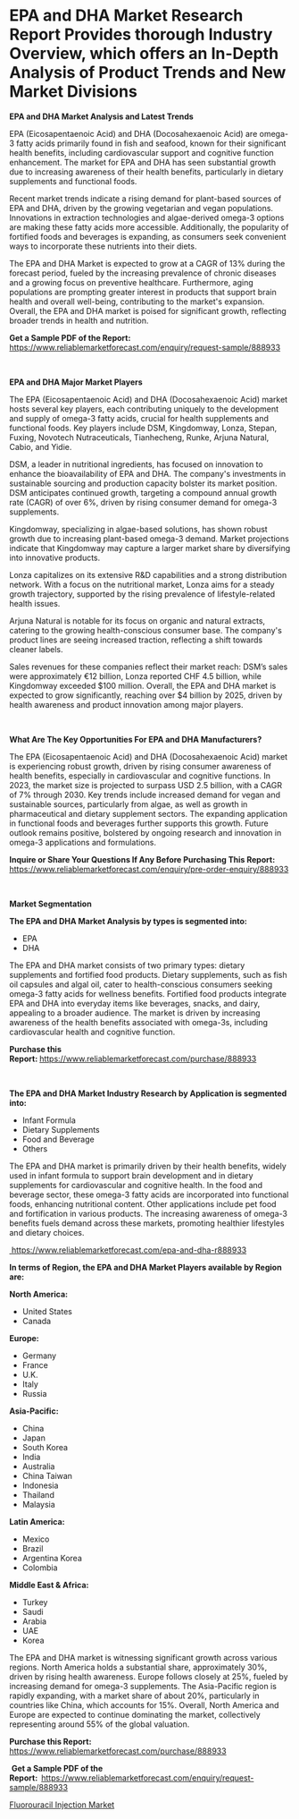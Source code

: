 <p><h1>EPA and DHA Market Research Report Provides thorough Industry Overview, which offers an In-Depth Analysis of Product Trends and New Market Divisions</h1></p><p><strong>EPA and DHA Market Analysis and Latest Trends</strong></p>
<p><p>EPA (Eicosapentaenoic Acid) and DHA (Docosahexaenoic Acid) are omega-3 fatty acids primarily found in fish and seafood, known for their significant health benefits, including cardiovascular support and cognitive function enhancement. The market for EPA and DHA has seen substantial growth due to increasing awareness of their health benefits, particularly in dietary supplements and functional foods.</p><p>Recent market trends indicate a rising demand for plant-based sources of EPA and DHA, driven by the growing vegetarian and vegan populations. Innovations in extraction technologies and algae-derived omega-3 options are making these fatty acids more accessible. Additionally, the popularity of fortified foods and beverages is expanding, as consumers seek convenient ways to incorporate these nutrients into their diets.</p><p>The EPA and DHA Market is expected to grow at a CAGR of 13% during the forecast period, fueled by the increasing prevalence of chronic diseases and a growing focus on preventive healthcare. Furthermore, aging populations are prompting greater interest in products that support brain health and overall well-being, contributing to the market's expansion. Overall, the EPA and DHA market is poised for significant growth, reflecting broader trends in health and nutrition.</p></p>
<p><strong>Get a Sample PDF of the Report:&nbsp;</strong> <a href="https://www.reliablemarketforecast.com/enquiry/request-sample/888933?utm_campaign=2755&utm_medium=2&utm_source=Github&utm_content=ia&utm_term=08032025&utm_id=epa-and-dha">https://www.reliablemarketforecast.com/enquiry/request-sample/888933</a></p>
<p>&nbsp;</p>
<p><strong>EPA and DHA Major Market Players</strong></p>
<p><p>The EPA (Eicosapentaenoic Acid) and DHA (Docosahexaenoic Acid) market hosts several key players, each contributing uniquely to the development and supply of omega-3 fatty acids, crucial for health supplements and functional foods. Key players include DSM, Kingdomway, Lonza, Stepan, Fuxing, Novotech Nutraceuticals, Tianhecheng, Runke, Arjuna Natural, Cabio, and Yidie.</p><p>DSM, a leader in nutritional ingredients, has focused on innovation to enhance the bioavailability of EPA and DHA. The company's investments in sustainable sourcing and production capacity bolster its market position. DSM anticipates continued growth, targeting a compound annual growth rate (CAGR) of over 6%, driven by rising consumer demand for omega-3 supplements.</p><p>Kingdomway, specializing in algae-based solutions, has shown robust growth due to increasing plant-based omega-3 demand. Market projections indicate that Kingdomway may capture a larger market share by diversifying into innovative products.</p><p>Lonza capitalizes on its extensive R&D capabilities and a strong distribution network. With a focus on the nutritional market, Lonza aims for a steady growth trajectory, supported by the rising prevalence of lifestyle-related health issues.</p><p>Arjuna Natural is notable for its focus on organic and natural extracts, catering to the growing health-conscious consumer base. The company's product lines are seeing increased traction, reflecting a shift towards cleaner labels.</p><p>Sales revenues for these companies reflect their market reach: DSM’s sales were approximately €12 billion, Lonza reported CHF 4.5 billion, while Kingdomway exceeded $100 million. Overall, the EPA and DHA market is expected to grow significantly, reaching over $4 billion by 2025, driven by health awareness and product innovation among major players.</p></p>
<p>&nbsp;</p>
<p><strong>What Are The Key Opportunities For EPA and DHA Manufacturers?</strong></p>
<p><p>The EPA (Eicosapentaenoic Acid) and DHA (Docosahexaenoic Acid) market is experiencing robust growth, driven by rising consumer awareness of health benefits, especially in cardiovascular and cognitive functions. In 2023, the market size is projected to surpass USD 2.5 billion, with a CAGR of 7% through 2030. Key trends include increased demand for vegan and sustainable sources, particularly from algae, as well as growth in pharmaceutical and dietary supplement sectors. The expanding application in functional foods and beverages further supports this growth. Future outlook remains positive, bolstered by ongoing research and innovation in omega-3 applications and formulations.</p></p>
<p><strong>Inquire or Share Your Questions If Any Before Purchasing This Report:</strong> <a href="https://www.reliablemarketforecast.com/enquiry/pre-order-enquiry/888933?utm_campaign=2755&utm_medium=2&utm_source=Github&utm_content=ia&utm_term=08032025&utm_id=epa-and-dha">https://www.reliablemarketforecast.com/enquiry/pre-order-enquiry/888933</a></p>
<p>&nbsp;</p>
<p><strong>Market Segmentation</strong></p>
<p><strong>The EPA and DHA Market Analysis by types is segmented into:</strong></p>
<p><ul><li>EPA</li><li>DHA</li></ul></p>
<p><p>The EPA and DHA market consists of two primary types: dietary supplements and fortified food products. Dietary supplements, such as fish oil capsules and algal oil, cater to health-conscious consumers seeking omega-3 fatty acids for wellness benefits. Fortified food products integrate EPA and DHA into everyday items like beverages, snacks, and dairy, appealing to a broader audience. The market is driven by increasing awareness of the health benefits associated with omega-3s, including cardiovascular health and cognitive function.</p></p>
<p><strong>Purchase this Report:&nbsp;</strong><a href="https://www.reliablemarketforecast.com/purchase/888933?utm_campaign=2755&utm_medium=2&utm_source=Github&utm_content=ia&utm_term=08032025&utm_id=epa-and-dha">https://www.reliablemarketforecast.com/purchase/888933</a></p>
<p>&nbsp;</p>
<p><strong>The EPA and DHA Market Industry Research by Application is segmented into:</strong></p>
<p><ul><li>Infant Formula</li><li>Dietary Supplements</li><li>Food and Beverage</li><li>Others</li></ul></p>
<p><p>The EPA and DHA market is primarily driven by their health benefits, widely used in infant formula to support brain development and in dietary supplements for cardiovascular and cognitive health. In the food and beverage sector, these omega-3 fatty acids are incorporated into functional foods, enhancing nutritional content. Other applications include pet food and fortification in various products. The increasing awareness of omega-3 benefits fuels demand across these markets, promoting healthier lifestyles and dietary choices.</p></p>
<p><a href="https://www.reliablemarketforecast.com/epa-and-dha-r888933?utm_campaign=2755&utm_medium=2&utm_source=Github&utm_content=ia&utm_term=08032025&utm_id=epa-and-dha">&nbsp;https://www.reliablemarketforecast.com/epa-and-dha-r888933</a></p>
<p><strong>In terms of Region, the EPA and DHA Market Players available by Region are:</strong></p>
<p>
    <p> <strong> North America: </strong>
        <ul>
            <li>United States</li>
            <li>Canada</li>
        </ul>
        </p> 
    <p> <strong> Europe: </strong>
        <ul>
            <li>Germany</li>
            <li>France</li>
            <li>U.K.</li>
            <li>Italy</li>
            <li>Russia</li>
        </ul>
        </p> 
    <p> <strong> Asia-Pacific: </strong>
        <ul>
            <li>China</li>
            <li>Japan</li>
            <li>South Korea</li>
            <li>India</li>
            <li>Australia</li>
            <li>China Taiwan</li>
            <li>Indonesia</li>
            <li>Thailand</li>
            <li>Malaysia</li>
        </ul>
        </p> 
    <p> <strong> Latin America: </strong>
        <ul>
            <li>Mexico</li>
            <li>Brazil</li>
            <li>Argentina Korea</li>
            <li>Colombia</li>
        </ul>
        </p> 
    <p> <strong> Middle East & Africa: </strong>
        <ul>
            <li>Turkey</li>
            <li>Saudi</li>
            <li>Arabia</li>
            <li>UAE</li>
            <li>Korea</li>
        </ul>
    </p>
    </p>
<p><p>The EPA and DHA market is witnessing significant growth across various regions. North America holds a substantial share, approximately 30%, driven by rising health awareness. Europe follows closely at 25%, fueled by increasing demand for omega-3 supplements. The Asia-Pacific region is rapidly expanding, with a market share of about 20%, particularly in countries like China, which accounts for 15%. Overall, North America and Europe are expected to continue dominating the market, collectively representing around 55% of the global valuation.</p></p>
<p><strong>Purchase this Report: </strong><a href="https://www.reliablemarketforecast.com/purchase/888933?utm_campaign=2755&utm_medium=2&utm_source=Github&utm_content=ia&utm_term=08032025&utm_id=epa-and-dha">https://www.reliablemarketforecast.com/purchase/888933</a></p>
<p>&nbsp;<strong>Get a Sample PDF of the Report:&nbsp;&nbsp;</strong><a href="https://www.reliablemarketforecast.com/enquiry/request-sample/888933?utm_campaign=2755&utm_medium=2&utm_source=Github&utm_content=ia&utm_term=08032025&utm_id=epa-and-dha">https://www.reliablemarketforecast.com/enquiry/request-sample/888933</a></p>
<p><strong></strong></p>
<p><p><a href="https://github.com/akrachveslov/Market-Research-Report-List-1/blob/main/fluorouracil-injection-market.md?utm_campaign=2755&utm_medium=2&utm_source=Github&utm_content=ia&utm_term=08032025&utm_id=epa-and-dha">Fluorouracil Injection Market</a></p></p>